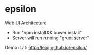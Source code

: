 epsilon
=======

Web UI Architecture

* Run "npm install && bower install"
* Server will run running "grunt server"

Demo it at: http://leog.github.io/epsilon/
